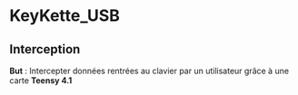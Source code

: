 # KeyKette_USB

## Interception

**But** : Intercepter données rentrées au clavier par un utilisateur grâce à une carte **Teensy 4.1**
